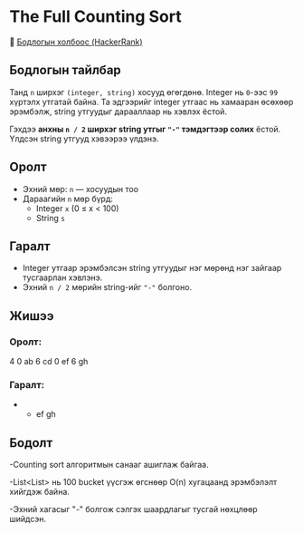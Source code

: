 # The Full Counting Sort

🔗 [Бодлогын холбоос (HackerRank)](https://www.hackerrank.com/challenges/countingsort4/problem?isFullScreen=true)

## Бодлогын тайлбар 

Танд `n` ширхэг `(integer, string)` хосууд өгөгдөнө. Integer нь `0`-ээс `99` хүртэлх утгатай байна. Та эдгээрийг integer утгаас нь хамааран өсөхөөр эрэмбэлж, string утгуудыг дарааллаар нь хэвлэх ёстой.

Гэхдээ **анхны `n / 2` ширхэг string утгыг `"-"` тэмдэгтээр солих** ёстой. Үлдсэн string утгууд хэвээрээ үлдэнэ.

## Оролт

- Эхний мөр: `n` — хосуудын тоо
- Дараагийн `n` мөр бүрд:
  - Integer `x` (0 ≤ x < 100)
  - String `s`

## Гаралт

- Integer утгаар эрэмбэлсэн string утгуудыг нэг мөрөнд нэг зайгаар тусгаарлан хэвлэнэ.
- Эхний `n / 2` мөрийн string-ийг `"-"` болгоно.

## Жишээ

### Оролт:

4
0 ab
6 cd
0 ef
6 gh


### Гаралт:
- - ef gh

    
## Бодолт
-Counting sort алгоритмын санааг ашиглаж байгаа.

-List<List<String>> нь 100 bucket үүсгэж өгснөөр O(n) хугацаанд эрэмбэлэлт хийгдэж байна.

-Эхний хагасыг "-" болгож сэлгэх шаардлагыг тусгай нөхцлөөр шийдсэн.
